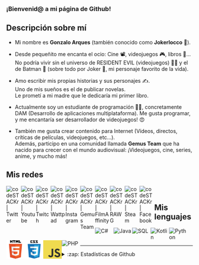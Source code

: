 ### ¡Bienvenid@ a mi página de Github!

## Descripción sobre mí


- Mi nombre es <b>Gonzalo Arques</b> 
(también conocido como <b>Jokerlocco</b> 🤣). <br />


- Desde pequeñito me encanta el ocio: Cine 📽, videojuegos 🎮, libros 📖... <br />
No podría vivir sin el universo de RESIDENT EVIL (videojuegos) 🧟‍♂️ 
y el de Batman 🦇
(sobre todo por Joker 🤡, mi personaje favorito de la vida).

- Amo escribir mis propias historias y sus personajes ✍. <br />
Uno de mis sueños es el de publicar novelas. <br />
Le prometí a mi madre que le dedicaría mi primer libro.

- Actualmente soy un estudiante de programación 👨‍💻, concretamente DAM 
(Desarrollo de aplicaciones multiplataforma).
Me gusta programar, y me encantaría ser desarrollador de videojuegos! 😍

- También me gusta crear contenido para Internet 
(Vídeos, directos, críticas de películas, videojuegos, etc...). <br />
Además, participo en una comunidad llamada <b> Gemus Team</b> 
que ha nacido para crecer con el mundo audiovisual: ¡Videojuegos, cine, series, 
anime, y mucho más!


## Mis redes

[<img align="left" alt="codeSTACKr | Twitter" width="40px" src="https://image.jimcdn.com/app/cms/image/transf/dimension=90x90:format=png/path/s47630dba498d6c41/image/i77345ef8eddd256e/version/1597965075/image.png" />][twitter]
[<img align="left" alt="codeSTACKr | Youtube" width="40px" src="https://image.jimcdn.com/app/cms/image/transf/dimension=90x90:format=png/path/s47630dba498d6c41/image/iedab19bed9a53eb7/version/1597965029/image.png" />][youtube]
[<img align="left" alt="codeSTACKr | Twitch" width="40px" src="https://image.jimcdn.com/app/cms/image/transf/dimension=90x90:format=png/path/s47630dba498d6c41/image/i03c9f337c19edd75/version/1597965029/image.png" />][twitch]
[<img align="left" alt="codeSTACKr | Wattpad" width="40px" src="https://image.jimcdn.com/app/cms/image/transf/dimension=90x90:format=png/path/s47630dba498d6c41/image/if881ca2735639597/version/1597965029/image.png" />][wattpad]
[<img align="left" alt="codeSTACKr | Instagram" width="40px" src="https://image.jimcdn.com/app/cms/image/transf/dimension=90x90:format=png/path/s47630dba498d6c41/image/i34a58ffd15fcaa4e/version/1597965029/image.png" />][instagram]
[<img align="left" alt="codeSTACKr | Gemus Team" width="40px" src="https://image.jimcdn.com/app/cms/image/transf/dimension=90x90:format=png/path/s47630dba498d6c41/image/ic8742743dc1d7a1a/version/1597965029/image.png" />][gemusteam]
[<img align="left" alt="codeSTACKr | FilmAffinity" width="40px" src="https://image.jimcdn.com/app/cms/image/transf/none/path/s47630dba498d6c41/image/i83c6a41ffe044c8b/version/1598434262/image.png" />][filmaffinity]
<!-- [<img align="left" alt="codeSTACKr | Metacritic" width="40px" src="https://image.jimcdn.com/app/cms/image/transf/dimension=90x90:format=png/path/s47630dba498d6c41/image/i787faf8e2c98210a/version/1597965029/image.png" />][metacritic]
[<img align="left" alt="codeSTACKr | IMDb" width="40px" src="https://image.jimcdn.com/app/cms/image/transf/dimension=90x90:format=png/path/s47630dba498d6c41/image/ifaf2cf5d21ada80a/version/1597965029/image.png" />][imdb] -->
[<img align="left" alt="codeSTACKr | RAWG" width="40px" src="https://image.jimcdn.com/app/cms/image/transf/none/path/s47630dba498d6c41/image/i4589777e69787ffa/version/1597965075/image.png" />][rawg]
[<img align="left" alt="codeSTACKr | Steam" width="40px" src="https://image.jimcdn.com/app/cms/image/transf/dimension=90x90:format=png/path/s47630dba498d6c41/image/ia02791adcfdeb731/version/1597965029/image.png" />][steam]
[<img align="left" alt="codeSTACKr | Facebook" width="40px" src="https://image.jimcdn.com/app/cms/image/transf/dimension=90x90:format=png/path/s47630dba498d6c41/image/i99ed69c4a4f8bf15/version/1597965029/image.png" />][facebook]


<br />

## Mis lenguajes

<img align="left" alt="C#" width="50px" 
  src="https://upload.wikimedia.org/wikipedia/commons/7/7a/C_Sharp_logo.svg" />
<img align="left" alt="Java" width="50px" 
  src="https://i.blogs.es/e7b69c/java_logo/450_1000.png" />
<img align="left" alt="SQL" width="50px" 
  src="https://img1.freepng.es/20180802/fh/kisspng-clip-art-microsoft-azure-sql-database-microsoft-sq-skills-5b63119fad8f06.3803801615332192317109.jpg" />
<img align="left" alt="Kotlin" width="50px" 
  src="https://upload.wikimedia.org/wikipedia/commons/thumb/7/74/Kotlin-logo.svg/1200px-Kotlin-logo.svg.png" />
  <img align="left" alt="Python" width="50px" 
  src="https://upload.wikimedia.org/wikipedia/commons/thumb/c/c3/Python-logo-notext.svg/1024px-Python-logo-notext.svg.png" />
<img align="left" alt="HTML5" width="50px" 
  src="https://raw.githubusercontent.com/github/explore/80688e429a7d4ef2fca1e82350fe8e3517d3494d/topics/html/html.png" />
<img align="left" alt="CSS3" width="50px" 
  src="https://raw.githubusercontent.com/github/explore/80688e429a7d4ef2fca1e82350fe8e3517d3494d/topics/css/css.png" />
<img align="left" alt="JavaScript" width="50px" 
  src="https://raw.githubusercontent.com/github/explore/80688e429a7d4ef2fca1e82350fe8e3517d3494d/topics/javascript/javascript.png" />
<img align="left" alt="PHP" width="50px" 
  src="https://img2.freepng.es/20180904/xhu/kisspng-logo-image-computer-icons-php-portable-network-gra-william-davies-meng-mongodb-5b8e9698822d99.0636011515360713205332.jpg" />

<br />
<br />

---

<details>
  <summary>:zap: Estadísticas de Github</summary>

  <img align="left" alt="stats" 
    src="https://github-readme-stats.codestackr.vercel.app/api?username=Jokerlocco&show_icons=true&hide_border=true" />

</details>

[twitter]: https://twitter.com/jokerlocco
[youtube]: https://www.youtube.com/user/jokerlocco
[twitch]: https://www.twitch.tv/jokerlocco
[wattpad]: https://www.wattpad.com/user/Jokerlocco
[instagram]: https://goo.gl/t9wC98
[gemusteam]: https://www.youtube.com/channel/UCBW_d309abK4axPy9mWRHNQ
[filmaffinity]: https://bit.ly/2QssAuK
<!-- [metacritic]: https://www.metacritic.com/user/Jokerlocco
 [imdb]: http://imdb.to/30BQHdK -->
[rawg]: https://rawg.io/@jokerlocco/games
[steam]: http://store.steampowered.com/curator/29466700/
[facebook]: https://www.facebook.com/jokerlocco


